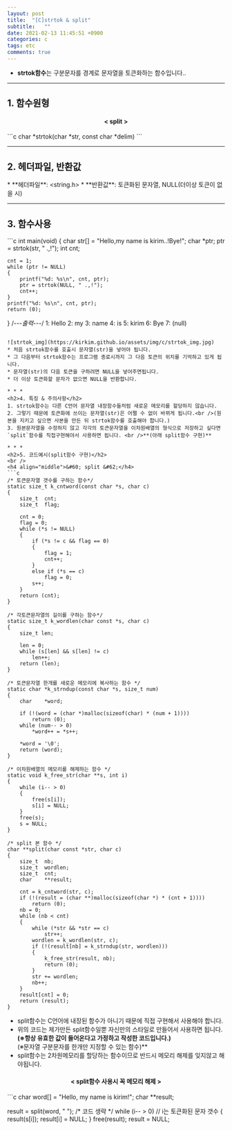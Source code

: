 ```yaml
---
layout: post
title:  "[C]strtok & split"
subtitle:   ""
date: 2021-02-13 11:45:51 +0900
categories: c
tags: etc
comments: true 
---
```


* **strtok함수**는 구분문자를 경계로 문자열을 토큰화하는 함수입니다..

* * *
<h2>1. 함수원형</h2>
<h4 align="middle">&#60; split &#62;</h4>
```c
char *strtok(char *str, const char *delim)
```

* * *
<h2>2. 헤더파일, 반환값</h2>
* **헤더파일**: &lt;string.h&gt;
* **반환값**: 토큰화된 문자열, NULL(더이상 토큰이 없을 시)

* * *
<h2>3. 함수사용</h2>
```c
int main(void)
{
	char str[] = "Hello,my name is kirim..!Bye!";
	char *ptr;
	ptr = strtok(str, " .,!");
    int cnt;

    cnt = 1;
	while (ptr != NULL)
	{
		printf("%d: %s\n", cnt, ptr);
		ptr = strtok(NULL, " .,!");
        cnt++;
	}
    printf("%d: %s\n", cnt, ptr);
	return (0);
}
/*---출력---*/
1: Hello
2: my
3: name
4: is
5: kirim
6: Bye
7: (null)
```

![strtok_img](https://kirkim.github.io/assets/img/c/strtok_img.jpg)
* 처음 strtok함수를 호출시 문자열(str)을 넣어야 됩니다.
* 그 다음부터 strtok함수는 프로그램 종료시까지 그 다음 토큰의 위치를 기억하고 있게 됩니다.
* 문자열(str)의 다음 토큰을 구하려면 NULL을 넣어주면됩니다.
* 더 이상 토큰화할 문자가 없으면 NULL을 반환합니다.

* * *
<h2>4. 특징 & 주의사항</h2>
1. strtok함수는 다른 C언어 문자열 내장함수들처럼 새로운 메모리를 할당하지 않습니다.
2. 그렇기 때문에 토큰화에 쓰이는 문자열(str)은 어쩔 수 없이 바뀌게 됩니다.<br />(원본을 지키고 싶으면 사본을 만든 뒤 strtok함수를 호출해야 합니다.)
3. 원본문자열을 수정하지 않고 각각의 토큰문자열을 이차원배열의 형식으로 저장하고 싶다면 `split`함수를 직접구현해야서 사용하면 됩니다. <br />**(아래 split함수 구현)**

* * *
<h2>5. 코드예시(split함수 구현)</h2>
<br />
<h4 align="middle">&#60; split &#62;</h4>
```c
/* 토큰문자열 갯수를 구하는 함수*/
static size_t k_cntword(const char *s, char c)
{
	size_t	cnt;
	size_t	flag;

	cnt = 0;
	flag = 0;
	while (*s != NULL)
	{
		if (*s != c && flag == 0)
		{
			flag = 1;
			cnt++;
		}
		else if (*s == c)
			flag = 0;
		s++;
	}
	return (cnt);
}

/* 각토큰문자열의 길이를 구하는 함수*/
static size_t k_wordlen(char const *s, char c)
{
	size_t len;

	len = 0;
	while (s[len] && s[len] != c)
		len++;
	return (len);
}

/* 토큰문자열 한개를 새로운 메모리에 복사하는 함수 */
static char *k_strndup(const char *s, size_t num)
{
	char	*word;

	if (!(word = (char *)malloc(sizeof(char) * (num + 1))))
		return (0);
	while (num-- > 0)
		*word++ = *s++;

	*word = '\0';
	return (word);
}

/* 이차원배열의 메모리를 해제하는 함수 */
static void k_free_str(char **s, int i)
{
	while (i-- > 0)
	{
		free(s[i]);
		s[i] = NULL;
	}
	free(s);
	s = NULL;
}

/* split 본 함수 */
char **split(char const *str, char c)
{
	size_t	nb;
	size_t	wordlen;
	size_t	cnt;
	char    **result;

	cnt = k_cntword(str, c);
	if (!(result = (char **)malloc(sizeof(char *) * (cnt + 1))))
		return (0);
	nb = 0;
	while (nb < cnt)
	{
		while (*str && *str == c)
			str++;
		wordlen = k_wordlen(str, c);
		if (!(result[nb] = k_strndup(str, wordlen)))
		{
			k_free_str(result, nb);
			return (0);
		}
		str += wordlen;
		nb++;
	}
	result[cnt] = 0;
	return (result);
}
```

* split함수는 C언어에 내장된 함수가 아니기 때문에 직접 구현해서 사용해야 합니다.
* 위의 코드는 제가만든 split함수일뿐 자신만의 스타일로 만들어서 사용하면 됩니다.<br />**(※항상 유효한 값이 들어온다고 가정하고 작성한 코드입니다.)**<br />(※문자열 구분문자를 한개만 지정할 수 있는 함수)**
* split함수는 2차원메모리를 할당하는 함수이므로 반드시 메모리 해제를 잊지않고 해야됩니다.
<h4 align="middle">&#60; split함수 사용시 꼭 메모리 해제 &#62;</h4>
```c
char word[] = "Hello, my name is kirim!";
char **result;

result = split(word, " ");
/*
코드 생략
*/
while (i-- > 0)      // i는 토큰화된 문자 갯수
{
	result(s[i]);
	result[i] = NULL;
}
free(result);
result = NULL;
```
